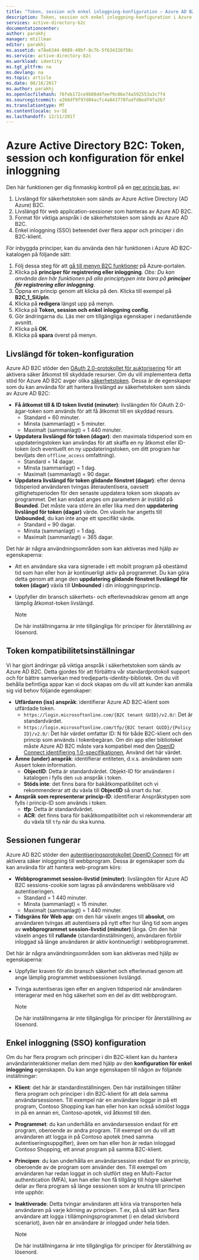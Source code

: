```yaml
---
title: "Token, session och enkel inloggning-konfiguration – Azure AD B2C | Microsoft Docs"
description: Token, session och enkel inloggning-konfiguration i Azure Active Directory B2C
services: active-directory-b2c
documentationcenter: 
author: parakhj
manager: mtillman
editor: parakhj
ms.assetid: e78e6344-0089-49bf-8c7b-5f634326f58c
ms.service: active-directory-b2c
ms.workload: identity
ms.tgt_pltfrm: na
ms.devlang: na
ms.topic: article
ms.date: 08/16/2017
ms.author: parakhj
ms.openlocfilehash: 76feb172ce9b08d4feef9c86e74a592553a3c7f4
ms.sourcegitcommit: e266df9f97d04acfc4a843770fadfd8edf4fa2b7
ms.translationtype: MT
ms.contentlocale: sv-SE
ms.lasthandoff: 12/11/2017
---
```

# <a name="azure-active-directory-b2c-token-session-and-single-sign-on-configuration"></a>Azure Active Directory B2C: Token, session och konfiguration för enkel inloggning

Den här funktionen ger dig finmaskig kontroll på en [per princip bas](active-directory-b2c-reference-policies.md), av:

1. Livslängd för säkerhetstoken som sänds av Azure Active Directory (AD Azure) B2C.
2. Livslängd för web application-sessioner som hanteras av Azure AD B2C.
3. Format för viktiga anspråk i de säkerhetstoken som sänds av Azure AD B2C.
4. Enkel inloggning (SSO) beteendet över flera appar och principer i din B2C-klient.

För inbyggda principer, kan du använda den här funktionen i Azure AD B2C-katalogen på följande sätt:

1. Följ dessa steg för att [gå till menyn B2C funktioner](active-directory-b2c-app-registration.md#navigate-to-b2c-settings) på Azure-portalen.
2. Klicka på **principer för registrering eller inloggning**. *Obs: Du kan använda den här funktionen på alla principtypen inte bara på **principer för registrering eller inloggning***.
3. Öppna en princip genom att klicka på den. Klicka till exempel på **B2C_1_SiUpIn**.
4. Klicka på **redigera** längst upp på menyn.
5. Klicka på **Token, session och enkel inloggning config**.
6. Gör ändringarna du. Läs mer om tillgängliga egenskaper i nedanstående avsnitt.
7. Klicka på **OK**.
8. Klicka på **spara** överst på menyn.

## <a name="token-lifetimes-configuration"></a>Livslängd för token-konfiguration

Azure AD B2C stöder den [OAuth 2.0-protokollet för auktorisering](active-directory-b2c-reference-protocols.md) för att aktivera säker åtkomst till skyddade resurser. Om du vill implementera detta stöd för Azure AD B2C avger olika [säkerhetstoken](active-directory-b2c-reference-tokens.md). Dessa är de egenskaper som du kan använda för att hantera livslängd av säkerhetstoken som sänds av Azure AD B2C:

* **Få åtkomst till & ID token livstid (minuter)**: livslängden för OAuth 2.0-ägar-token som används för att få åtkomst till en skyddad resurs.
  * Standard = 60 minuter.
  * Minsta (sammanlagt) = 5 minuter.
  * Maximalt (sammanlagt) = 1 440 minuter.
* **Uppdatera livslängd för token (dagar)**: den maximala tidsperiod som en uppdateringstoken kan användas för att skaffa en ny åtkomst eller ID-token (och eventuellt en ny uppdateringstoken, om ditt program har beviljats den `offline_access` omfattning).
  * Standard = 14 dagar.
  * Minsta (sammanlagt) = 1 dag.
  * Maximalt (sammanlagt) = 90 dagar.
* **Uppdatera livslängd för token glidande fönstret (dagar)**: efter denna tidsperiod användaren tvingas återautentisera, oavsett giltighetsperioden för den senaste uppdatera token som skapats av programmet. Det kan endast anges om parametern är inställd på **Bounded**. Det måste vara större än eller lika med den **uppdatering livslängd för token (dagar)** värde. Om växeln har angetts till **Unbounded**, du kan inte ange ett specifikt värde.
  * Standard = 90 dagar.
  * Minsta (sammanlagt) = 1 dag.
  * Maximalt (sammanlagt) = 365 dagar.

Det här är några användningsområden som kan aktiveras med hjälp av egenskaperna:

* Att en användare ska vara signerade i ett mobilt program på obestämd tid som han eller hon är kontinuerligt aktiv på programmet. Du kan göra detta genom att ange den **uppdatering glidande fönstret livslängd för token (dagar)** växla till **Unbounded** i din inloggningsprincip.
* Uppfyller din bransch säkerhets- och efterlevnadskrav genom att ange lämplig åtkomst-token livslängd.

    > [!NOTE]
    > De här inställningarna är inte tillgängliga för principer för återställning av lösenord.
    > 
    > 

## <a name="token-compatibility-settings"></a>Token kompatibilitetsinställningar

Vi har gjort ändringar på viktiga anspråk i säkerhetstoken som sänds av Azure AD B2C. Detta gjordes för att förbättra vår standardprotokoll support och för bättre samverkan med tredjeparts-identity-bibliotek. Om du vill behålla befintliga appar kan vi dock skapas om du vill att kunder kan anmäla sig vid behov följande egenskaper:

* **Utfärdaren (iss) anspråk**: identifierar Azure AD B2C-klient som utfärdade token.
  * `https://login.microsoftonline.com/{B2C tenant GUID}/v2.0/`: Det är standardvärdet.
  * `https://login.microsoftonline.com/tfp/{B2C tenant GUID}/{Policy ID}/v2.0/`: Det här värdet omfattar ID: N för både B2C-klient och den princip som används i tokenbegäran. Om din app eller biblioteket måste Azure AD B2C måste vara kompatibel med den [OpenID Connect identifiering 1.0-specifikationen](http://openid.net/specs/openid-connect-discovery-1_0.html), Använd det här värdet.
* **Ämne (under) anspråk**: identifierar entiteten, d.v.s. användaren som Assert token information.
  * **ObjectID**: Detta är standardvärdet. Objekt-ID för användaren i katalogen i fylls den `sub` anspråk i token.
  * **Stöds inte**: det finns bara för bakåtkompatibilitet och vi rekommenderar att du växla till **ObjectID** så snart du har.
* **Anspråk som representerar princip-ID**: identifierar Anspråkstypen som fylls i princip-ID som används i token.
  * **tfp**: Detta är standardvärdet.
  * **ACR**: det finns bara för bakåtkompatibilitet och vi rekommenderar att du växla till `tfp` när du ska kunna.

## <a name="session-behavior"></a>Sessionen fungerar

Azure AD B2C stöder den [autentiseringsprotokollet OpenID Connect](active-directory-b2c-reference-oidc.md) för att aktivera säker inloggning till webbprogram. Dessa är egenskaper som du kan använda för att hantera web-program körs:

* **Webbprogrammet session-livstid (minuter)**: livslängden för Azure AD B2C sessions-cookie som lagras på användarens webbläsare vid autentiseringen.
  * Standard = 1 440 minuter.
  * Minsta (sammanlagt) = 15 minuter.
  * Maximalt (sammanlagt) = 1 440 minuter.
* **Tidsgräns för Web app**: om den här växeln anges till **absolut**, om användaren tvingas att autentisera på nytt efter hur lång tid som anges av **webbprogrammet session-livstid (minuter)** långa. Om den här växeln anges till **rullande** (standardinställningen), användaren förblir inloggad så länge användaren är aktiv kontinuerligt i webbprogrammet.

Det här är några användningsområden som kan aktiveras med hjälp av egenskaperna:

* Uppfyller kraven för din bransch säkerhet och efterlevnad genom att ange lämplig programmet webbsessionen livslängd.
* Tvinga autentiseras igen efter en angiven tidsperiod när användaren interagerar med en hög säkerhet som en del av ditt webbprogram. 

    > [!NOTE]
    > De här inställningarna är inte tillgängliga för principer för återställning av lösenord.
    > 
    > 

## <a name="single-sign-on-sso-configuration"></a>Enkel inloggning (SSO) konfiguration
Om du har flera program och principer i din B2C-klient kan du hantera användarinteraktioner mellan dem med hjälp av den **konfiguration för enkel inloggning** egenskapen. Du kan ange egenskapen till någon av följande inställningar:

* **Klient**: det här är standardinställningen. Den här inställningen tillåter flera program och principer i din B2C-klient för att dela samma användarsessionen. Till exempel när en användare loggar in på ett program, Contoso Shopping kan han eller hon kan också sömlöst logga in på en annan en, Contoso-apotek, vid åtkomst till den.
* **Programmet**: du kan underhålla en användarsession endast för ett program, oberoende av andra program. Till exempel om du vill att användaren att logga in på Contoso apotek (med samma autentiseringsuppgifter), även om han eller hon är redan inloggad Contoso Shopping, ett annat program på samma B2C-klient. 
* **Principen**: du kan underhålla en användarsession endast för en princip, oberoende av de program som använder den. Till exempel om användaren har redan loggat in och slutfört steg en Multi-Factor authentication (MFA), kan han eller hon få tillgång till högre säkerhet delar av flera program så länge sessionen som är knutna till principen inte upphör.
* **Inaktiverade**: Detta tvingar användaren att köra via transporten hela användaren på varje körning av principen. T.ex, på så sätt kan flera användare att logga i tillämpningsprogrammet (i en delad skrivbord scenariot), även när en användare är inloggad under hela tiden.

    > [!NOTE]
    > De här inställningarna är inte tillgängliga för principer för återställning av lösenord.
    > 
    > 

